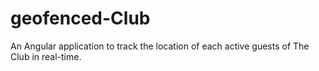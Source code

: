 # geofenced-Club
An Angular application to track the location of each active guests of The Club in real-time.
